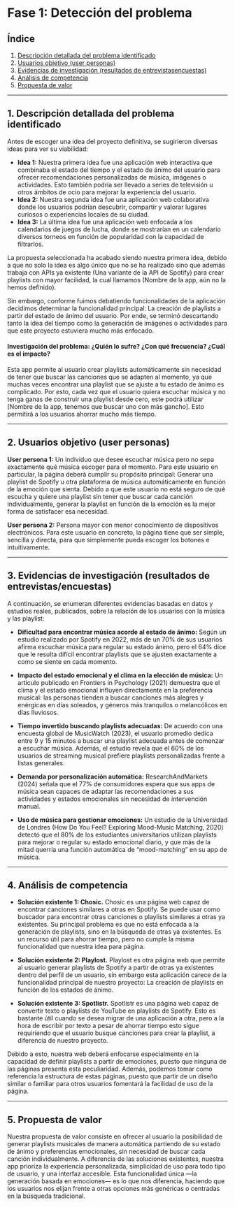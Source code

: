 # Fase 1: Detección del problema

## Índice

1. [Descripción detallada del problema identificado](#1-descripción-detallada-del-problema-identificado)
2. [Usuarios objetivo (user personas)](#2-usuarios-objetivo-user-personas)
3. [Evidencias de investigación (resultados de entrevistasencuestas)](#3-evidencias-de-investigación-resultados-de-entrevistasencuestas)
4. [Análisis de competencia](#4-análisis-de-competencia)
5. [Propuesta de valor](#5-propuesta-de-valor)

---

## 1. Descripción detallada del problema identificado

Antes de escoger una idea del proyecto definitiva, se sugirieron diversas ideas para ver su viabilidad:

- **Idea 1:** Nuestra primera idea fue una aplicación web interactiva que combinaba el estado del tiempo y el estado de ánimo del usuario para ofrecer recomendaciones personalizadas de música, imágenes o actividades. Esto también podría ser llevado a series de televisión u otros ámbitos de ocio para mejorar la experiencia del usuario.
- **Idea 2:** Nuestra segunda idea fue una aplicación web colaborativa donde los usuarios podrían descubrir, compartir y valorar lugares curiosos o experiencias locales de su ciudad.
- **Idea 3:** La última idea fue una aplicación web enfocada a los calendarios de juegos de lucha, donde se mostrarían en un calendario diversos torneos en función de popularidad con la capacidad de filtrarlos.

La propuesta seleccionada ha acabado siendo nuestra primera idea, debido a que no solo la idea es algo único que no se ha realizado sino que además trabaja con APIs ya existente (Una variante de la API de Spotify) para crear playlists con mayor facilidad, la cual llamamos (Nombre de la app, aún no la hemos definido).

Sin embargo, conforme fuimos debatiendo funcionalidades de la aplicación decidimos determinar la funcionalidad principal: La creación de playlists a partir del estado de ánimo del usuario. Por ende, se terminó descartando tanto la idea del tiempo como la generación de imágenes o actividades para que este proyecto estuviera mucho más enfocado.

#### Investigación del problema: ¿Quién lo sufre? ¿Con qué frecuencia? ¿Cuál es el impacto?

Esta app permite al usuario crear playlists automáticamente sin necesidad de tener que buscar las canciones que se adapten al momento, ya que muchas veces encontrar una playlist que se ajuste a tu estado de ánimo es complicado. Por esto, cada vez que el usuario quiera escuchar música y no tenga ganas de construir una playlist desde cero, este podrá utilizar [Nombre de la app, tenemos que buscar uno con más gancho]. Esto permitirá a los usuarios ahorrar mucho más tiempo.

---

## 2. Usuarios objetivo (user personas)

**User persona 1:** Un individuo que desee escuchar música pero no sepa exactamente qué música escoger para el momento. 
Para este usuario en particular, la página deberá cumplir su propósito principal: Generar una playlist de Spotify u otra plataforma de música automáticamente en función de la emoción que sienta. Debido a que este usuario no está seguro de qué escucha y quiere una playlist sin tener que buscar cada canción individualmente, generar la playlist en función de la emoción es la mejor forma de satisfacer esa necesidad.

**User persona 2:** Persona mayor con menor conocimiento de dispositivos electrónicos. 
Para este usuario en concreto, la página tiene que ser simple, sencilla y directa, para que simplemente pueda escoger los botones e intuitivamente.

---

## 3. Evidencias de investigación (resultados de entrevistas/encuestas)

A continuación, se enumeran diferentes evidencias basadas en datos y estudios reales, publicados, sobre la relación de los usuarios con la música y las playlist:

- **Dificultad para encontrar música acorde al estado de ánimo:**
Según un estudio realizado por Spotify en 2022, más de un 70% de sus usuarios afirma escuchar música para regular su estado ánimo, pero el 64% dice que le resulta difícil encontrar playlists que se ajusten exactamente a como se siente en cada momento.

- **Impacto del estado emocional y el clima en la elección de música:**
Un artículo publicado en Frontiers in Psychology (2021) demuestra que el clima y el estado emocional influyen directamente en la preferencia musical: las personas tienden a buscar canciones más alegres y enérgicas en días soleados, y géneros más tranquilos o melancólicos en días lluviosos.

- **Tiempo invertido buscando playlists adecuadas:**
De acuerdo con una encuesta global de MusicWatch (2023), el usuario promedio dedica entre 9 y 15 minutos a buscar una playlist adecuada antes de comenzar a escuchar música.
Además, el estudio revela que el 60% de los usuarios de streaming musical prefiere playlists personalizadas frente a listas generales.

- **Demanda por personalización automática:**
ResearchAndMarkets (2024) señala que el 77% de consumidores espera que sus apps de música sean capaces de adaptar las recomendaciones a sus actividades y estados emocionales sin necesidad de intervención manual.

- **Uso de música para gestionar emociones:**
Un estudio de la Universidad de Londres (How Do You Feel? Exploring Mood-Music Matching, 2020) detectó que el 80% de los estudiantes universitarios utilizan playlists para mejorar o regular su estado emocional diario, y que más de la mitad querría una función automática de “mood-matching” en su app de música.

---

## 4. Análisis de competencia

- **Solución existente 1: Chosic.**
Chosic es una página web capaz de encontrar canciones similares a otras en Spotify. Se puede usar como buscador para encontrar otras canciones o playlists similares a otras ya existentes. Su principal problema es que no está enfocada a la generación de playlists, sino en la búsqueda de otras ya existentes. Es un recurso útil para ahorrar tiempo, pero no cumple la misma funcionalidad que nuestra idea para página.

- **Solución existente 2: Playlost.**
Playlost es otra página web que permite al usuario generar playlists de Spotify a partir de otras ya existentes dentro del perfil de un usuario, sin embargo esta aplicación carece de la funcionalidad principal de nuestro proyecto: La creación de playlists en función de los estados de ánimo.

- **Solución existente 3: Spotlistr.**
Spotlistr es una página web capaz de convertir texto o playlists de YouTube en playlists de Spotify. Esto es bastante útil cuando se desea migrar de una aplicación a otra, pero a la hora de escribir por texto a pesar de ahorrar tiempo esto sigue requiriendo que el usuario busque canciones para crear la playlist, a diferencia de nuestro proyecto.

Debido a esto, nuestra web deberá enfocarse especialmente en la capacidad de definir playlists a partir de emociones, puesto que ninguna de las páginas presenta esta peculiaridad.
Además, podemos tomar como referencia la estructura de estas páginas, puesto que partir de un diseño similar o familiar para otros usuarios fomentará la facilidad de uso de la página.

---

## 5. Propuesta de valor

Nuestra propuesta de valor consiste en ofrecer al usuario la posibilidad de generar playlists musicales de manera automática partiendo de su estado de ánimo y preferencias emocionales, sin necesidad de buscar cada canción individualmente. A diferencia de las soluciones existentes, nuestra app prioriza la experiencia personalizada, simplicidad de uso para todo tipo de usuario, y una interfaz accesible. Esta funcionalidad única —la generación basada en emociones— es lo que nos diferencia, haciendo que los usuarios nos elijan frente a otras opciones más genéricas o centradas en la búsqueda tradicional.
